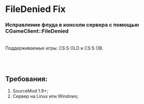 # FileDenied Fix
### Исправление флуда в консоли сервера с помощью CGameClient::FileDenied<br><br>

Поддерживаемые игры: CS:S OLD и CS:S OB.

<br><br>
## Требования:
1. SourceMod 1.9+;
2. Сервер на Linux или Windows;